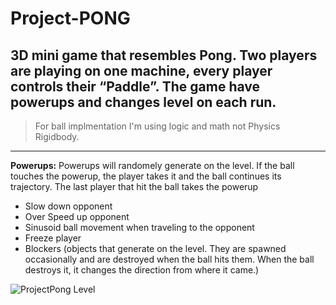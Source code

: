 # Project-PONG

3D mini game that resembles Pong. Two players are playing on one machine, every player controls their “Paddle”.
The game have powerups and changes level on each run.
-------
> For ball implmentation I'm using logic and math not Physics Rigidbody.
-------
**Powerups:**
Powerups will randomely generate on the level.  If the ball touches the powerup, the player takes it and the ball continues its trajectory. The last player that hit the ball takes the powerup 
- Slow down opponent 
- Over Speed up opponent 
- Sinusoid ball movement when traveling to the opponent 
- Freeze player 
- Blockers (objects that generate on the level. They are spawned occasionally and are destroyed when the ball hits them. When the ball destroys it, it changes the direction from where it came.)


![ProjectPong Level](https://user-images.githubusercontent.com/63305439/234290563-84df58e9-c283-4271-9cb8-7e963a0b822a.jpg)
